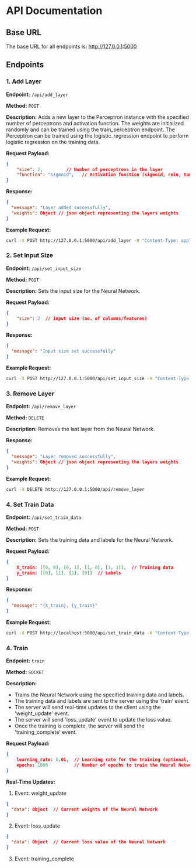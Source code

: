 # API Documentation

## Base URL
The base URL for all endpoints is: http://127.0.0.1:5000

## Endpoints

### 1. Add Layer

**Endpoint:** `/api/add_layer`

**Method:** `POST`

**Description:** Adds a new layer to the Perceptron instance with the specified number of perceptrons and activation function. The weights are initialized randomly and can be trained using the train_perceptron endpoint. The Perceptron can be trained using the logistic_regression endpoint to perform logistic regression on the training data.

**Request Payload:**
```json
{
    "size": 2,         // Number of perceptrons in the layer
    "function": "sigmoid",   // Activation function (sigmoid, relu, tanh)
}
```
**Response:**
```json
{
  "message": "Layer added successfully",
  "weights": Object // json object representing the layers weights
}
```
**Example Request:**
```bash
curl -X POST http://127.0.0.1:5000/api/add_layer -H "Content-Type: application/json" -d '{"size": 2, "function": "sigmoid"}'
```
### 2. Set Input Size
**Endpoint:** `/api/set_input_size`

**Method:** `POST`

**Description:** Sets the input size for the Neural Network.

**Request Payload:**
```json
{
    "size": 2  // input size (no. of columns/features)
}
```
**Response:**
```json
{
  "message": "Input size set successfully"  
}
```
**Example Request:**
```bash
curl -X POST http://127.0.0.1:5000/api/set_input_size -H "Content-Type: application/json" -d '{"size": 2}'
```

### 3. Remove Layer
**Endpoint:** `/api/remove_layer`

**Method:** `DELETE`

**Description:** Removes the last layer from the Neural Network.

**Response:**
```json
{
  "message": "Layer removed successfully",
  "weights": Object // json object representing the layers weights
}
```

**Example Request:**
```bash
curl -X DELETE http://127.0.0.1:5000/api/remove_layer
```

### 4. Set Train Data
**Endpoint:** `/api/set_train_data`

**Method:** `POST`

**Description:** Sets the training data and labels for the Neural Network.

**Request Payload:**
```json
{
    X_train: [[0, 0], [0, 1], [1, 0], [1, 1]],  // Training data
    y_train: [[0], [1], [1], [0]]  // Labels
}
```

**Response:**
```json
{
  "message": "{X_train}, {y_train}"
}
```

**Example Request:**
```bash
curl -X POST http://localhost:5000/api/set_train_data -H "Content-Type: application/json" -d '{"X_train": [[0, 0], [0, 1], [1, 0], [1, 1]], "y_train": [[0], [1], [1], [0]]}'
```

### 4. Train
**Endpoint:** `train`

**Method:** `SOCKET`

**Description:** 	
- Trains the Neural Network using the specified training data and labels.
- The training data and labels are sent to the server using the 'train' event.
- The server will send real-time updates to the client using the 'weight_update' event.
- The server will send 'loss_update' event to update the loss value.
- Once the training is complete, the server will send the 'training_complete' event.

**Request Payload:**
```json
{
    learning_rate: 0.01,  // Learning rate for the training (optional, default: 0.01)
    epochs: 1000          // Number of epochs to train the Neural Network (optional, default: 1000)
}
```

**Real-Time Updates:**
1. Event: weight_update
  ```json
  {
    "data": Object  // Current weights of the Neural Network
  }
  ```

2. Event: loss_update
  ```json
  {
    "data": Object  // Current loss value of the Neural Network
  }
  ```
  
3. Event: training_complete